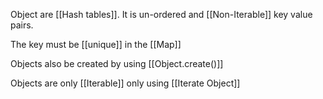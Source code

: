 Object are [[Hash tables]].
It is un-ordered and [[Non-Iterable]] key value pairs. 

The key must be [[unique]] in the [[Map]]

Objects also be created by using [[Object.create()]]

Objects are only [[Iterable]] only using [[Iterate Object]]